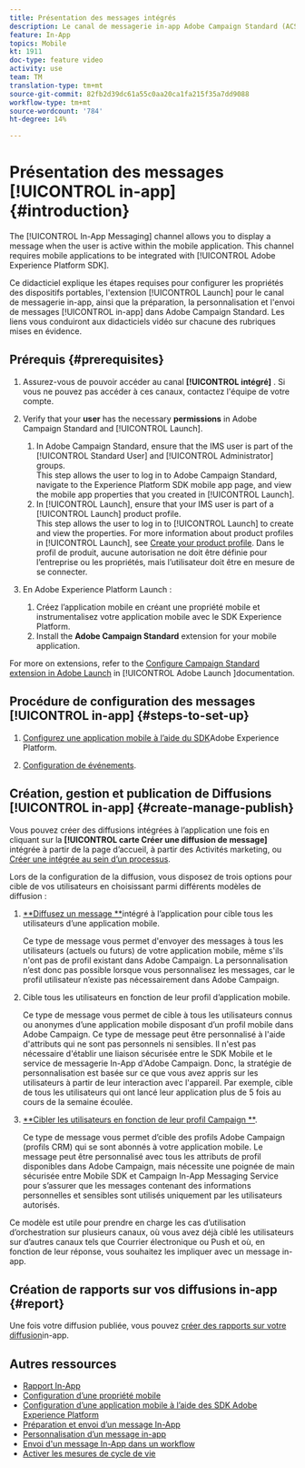 ```yaml
---
title: Présentation des messages intégrés
description: Le canal de messagerie in-app Adobe Campaign Standard (ACS) vous permet de présenter à l’utilisateur des messages in-app contextuellement pertinents en réponse au comportement en temps réel d’un client dans l’application mobile.
feature: In-App
topics: Mobile
kt: 1911
doc-type: feature video
activity: use
team: TM
translation-type: tm+mt
source-git-commit: 82fb2d39dc61a55c0aa20ca1fa215f35a7dd9088
workflow-type: tm+mt
source-wordcount: '784'
ht-degree: 14%

---
```



# Présentation des messages [!UICONTROL in-app] {#introduction}

The [!UICONTROL In-App Messaging] channel allows you to display a message when the user is active within the mobile application. This channel requires mobile applications to be integrated with [!UICONTROL Adobe Experience Platform SDK].

Ce didacticiel explique les étapes requises pour configurer les propriétés des dispositifs portables, l&#39;extension [!UICONTROL Launch] pour le canal de messagerie  in-app, ainsi que la préparation, la personnalisation et l&#39;envoi de messages [!UICONTROL in-app] dans Adobe Campaign Standard. Les liens vous conduiront aux didacticiels vidéo sur chacune des rubriques mises en évidence.

## Prérequis {#prerequisites}

1. Assurez-vous de pouvoir accéder au canal **[!UICONTROL intégré]** . Si vous ne pouvez pas accéder à ces canaux, contactez l&#39;équipe de votre compte.
1. Verify that your **user** has the necessary **permissions** in Adobe Campaign Standard and [!UICONTROL Launch].

   1. In Adobe Campaign Standard, ensure that the IMS user is part of the [!UICONTROL Standard User] and [!UICONTROL Administrator] groups.\
      This step allows the user to log in to Adobe Campaign Standard, navigate to the Experience Platform SDK mobile app page, and view the mobile app properties that you created in [!UICONTROL Launch].
   1. In [!UICONTROL Launch], ensure that your IMS user is part of a [!UICONTROL Launch] product profile.\
      This step allows the user to log in to [!UICONTROL Launch] to create and view the properties. For more information about product profiles in [!UICONTROL Launch], see [Create your product profile](https://docs.adobelaunch.com/launch-reference/administration/user-permissions#3-create-your-product-profile). Dans le profil de produit, aucune autorisation ne doit être définie pour l’entreprise ou les propriétés, mais l’utilisateur doit être en mesure de se connecter.

1. En Adobe Experience Platform Launch :

   1. Créez l’application mobile en créant une propriété mobile et instrumentalisez votre application mobile avec le SDK Experience Platform.
   1. Install the **Adobe Campaign Standard** extension for your mobile application.

For more on extensions, refer to the [Configure Campaign Standard extension in Adobe Launch](https://aep-sdks.gitbook.io/docs/using-mobile-extensions/adobe-campaign-standard) in [!UICONTROL Adobe Launch ]documentation.

## Procédure de configuration des messages [!UICONTROL in-app] {#steps-to-set-up}

1. [Configurez une application mobile à l’aide du SDK](/help/communication-channels/mobile/configure-mobile-apps-using-aep-sdk.md)Adobe Experience Platform.

1. [Configuration de événements](/help/communication-channels/mobile/in-app/configure-events.md).

## Création, gestion et publication de Diffusions [!UICONTROL in-app] {#create-manage-publish}

Vous pouvez créer des diffusions intégrées à l’application une fois en cliquant sur la **[!UICONTROL carte Créer une diffusion de message]** intégrée à partir de la page d’accueil, à partir des Activités marketing, ou [Créer une  intégrée au sein d’un processus](/help/communication-channels/mobile/in-app/in-app-activity.md).

Lors de la configuration de la diffusion, vous disposez de trois options pour cible de vos utilisateurs en choisissant parmi différents modèles de diffusion :

1. [**Diffusez un message **](/help/communication-channels/mobile/in-app/broadcast-in-app-message.md)intégré à l’application pour cible tous les utilisateurs d’une application mobile.

   Ce type de message vous permet d&#39;envoyer des messages à tous les utilisateurs (actuels ou futurs) de votre application mobile, même s&#39;ils n&#39;ont pas de profil existant dans Adobe Campaign. La personnalisation n’est donc pas possible lorsque vous personnalisez les messages, car le profil utilisateur n’existe pas nécessairement dans Adobe Campaign.

1. Cible tous les utilisateurs en fonction de leur profil d’application mobile.

   Ce type de message vous permet de cible à tous les utilisateurs connus ou anonymes d’une application mobile disposant d’un profil mobile dans Adobe Campaign. Ce type de message peut être personnalisé à l&#39;aide d&#39;attributs qui ne sont pas personnels ni sensibles. Il n&#39;est pas nécessaire d&#39;établir une liaison sécurisée entre le SDK Mobile et le service de messagerie In-App d&#39;Adobe Campaign. Donc, la stratégie de personnalisation est basée sur ce que vous avez appris sur les utilisateurs à partir de leur interaction avec l&#39;appareil. Par exemple, cible de tous les utilisateurs qui ont lancé leur application plus de 5 fois au cours de la semaine écoulée.

1. [**Cibler les utilisateurs en fonction de leur profil Campaign **](/help/communication-channels/mobile/in-app/target-users-based-on-campaign-profile.md).

   Ce type de message vous permet d’cible des profils Adobe Campaign (profils CRM) qui se sont abonnés à votre application mobile. Le message peut être personnalisé avec tous les attributs de profil disponibles dans Adobe Campaign, mais nécessite une poignée de main sécurisée entre Mobile SDK et Campaign In-App Messaging Service pour s’assurer que les messages contenant des informations personnelles et sensibles sont utilisés uniquement par les utilisateurs autorisés.

Ce modèle est utile pour prendre en charge les cas d’utilisation d’orchestration sur plusieurs canaux, où vous avez déjà ciblé les utilisateurs sur d’autres canaux tels que Courrier électronique ou Push et où, en fonction de leur réponse, vous souhaitez les impliquer avec un message in-app.

## Création de rapports sur vos diffusions in-app {#report}

Une fois votre diffusion publiée, vous pouvez [créer des rapports sur votre diffusion](/help/communication-channels/mobile/in-app/in-app-reporting.md)in-app.

## Autres ressources

* [Rapport In-App](https://docs.adobe.com/content/help/en/campaign-standard/using/reporting/list-of-reports/in-app-report.html)
* [Configuration d’une propriété mobile](https://aep-sdks.gitbook.io/docs/getting-started/create-a-mobile-property)
* [Configuration d’une application mobile à l’aide des SDK Adobe Experience Platform](https://helpx.adobe.com/fr/campaign/kb/configuring-app-sdk.html)
* [Préparation et envoi d’un message In-App](https://docs.adobe.com/content/help/en/campaign-standard/using/communication-channels/in-app-messaging/preparing-and-sending-an-in-app-message.html)
* [Personnalisation d’un message in-app](https://docs.adobe.com/content/help/en/campaign-standard/using/communication-channels/in-app-messaging/customizing-an-in-app-message.html)
* [Envoi d&#39;un message In-App dans un workflow](https://docs.adobe.com/content/help/en/campaign-standard/using/managing-processes-and-data/channel-activities/in-app-delivery.html)
* [Activer les mesures de cycle de vie](https://aep-sdks.gitbook.io/docs/getting-started/initialize-the-sdk#enable-lifecycle-metrics)
